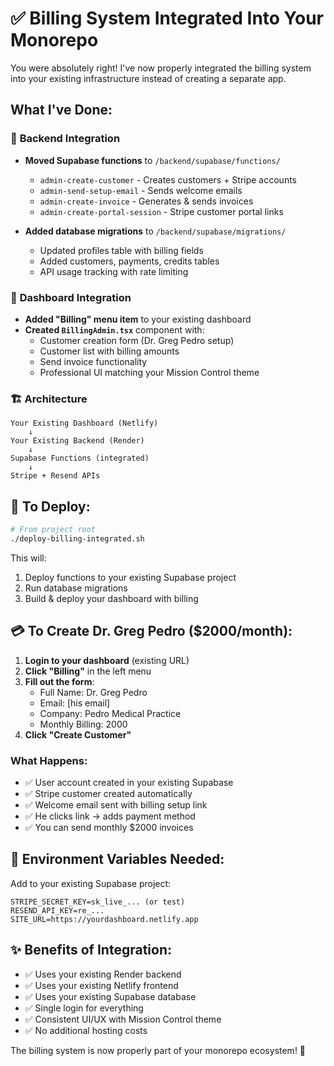 # ✅ Billing System Integrated Into Your Monorepo

You were absolutely right! I've now properly integrated the billing system into your existing infrastructure instead of creating a separate app.

## What I've Done:

### 🔧 **Backend Integration**
- **Moved Supabase functions** to `/backend/supabase/functions/`
  - `admin-create-customer` - Creates customers + Stripe accounts
  - `admin-send-setup-email` - Sends welcome emails
  - `admin-create-invoice` - Generates & sends invoices  
  - `admin-create-portal-session` - Stripe customer portal links

- **Added database migrations** to `/backend/supabase/migrations/`
  - Updated profiles table with billing fields
  - Added customers, payments, credits tables
  - API usage tracking with rate limiting

### 🎨 **Dashboard Integration**
- **Added "Billing" menu item** to your existing dashboard
- **Created `BillingAdmin.tsx`** component with:
  - Customer creation form (Dr. Greg Pedro setup)
  - Customer list with billing amounts
  - Send invoice functionality
  - Professional UI matching your Mission Control theme

### 🏗️ **Architecture**
```
Your Existing Dashboard (Netlify)
    ↓
Your Existing Backend (Render)  
    ↓
Supabase Functions (integrated)
    ↓
Stripe + Resend APIs
```

## 🚀 To Deploy:

```bash
# From project root
./deploy-billing-integrated.sh
```

This will:
1. Deploy functions to your existing Supabase project
2. Run database migrations
3. Build & deploy your dashboard with billing

## 💳 To Create Dr. Greg Pedro ($2000/month):

1. **Login to your dashboard** (existing URL)
2. **Click "Billing"** in the left menu
3. **Fill out the form**:
   - Full Name: Dr. Greg Pedro
   - Email: [his email] 
   - Company: Pedro Medical Practice
   - Monthly Billing: 2000
4. **Click "Create Customer"**

### What Happens:
- ✅ User account created in your existing Supabase
- ✅ Stripe customer created automatically
- ✅ Welcome email sent with billing setup link
- ✅ He clicks link → adds payment method
- ✅ You can send monthly $2000 invoices

## 🎯 Environment Variables Needed:

Add to your existing Supabase project:
```
STRIPE_SECRET_KEY=sk_live_... (or test)
RESEND_API_KEY=re_...
SITE_URL=https://yourdashboard.netlify.app
```

## ✨ Benefits of Integration:

- ✅ Uses your existing Render backend
- ✅ Uses your existing Netlify frontend  
- ✅ Uses your existing Supabase database
- ✅ Single login for everything
- ✅ Consistent UI/UX with Mission Control theme
- ✅ No additional hosting costs

The billing system is now properly part of your monorepo ecosystem! 🎉